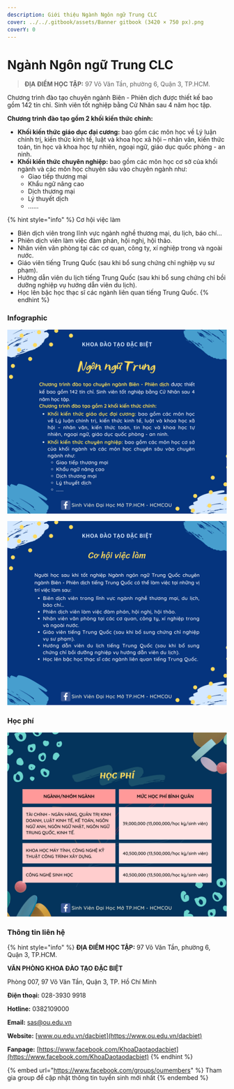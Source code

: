 ```yaml
---
description: Giới thiệu Ngành Ngôn ngữ Trung CLC
cover: ../../.gitbook/assets/Banner gitbook (3420 × 750 px).png
coverY: 0
---
```


# Ngành Ngôn ngữ Trung CLC

> **ĐỊA ĐIỂM HỌC TẬP:** 97 Võ Văn Tần, phường 6, Quận 3, TP.HCM.

Chương trình đào tạo chuyên ngành Biên - Phiên dịch được thiết kế bao gồm 142 tín chỉ. Sinh viên tốt nghiệp bằng Cử Nhân sau 4 năm học tập.

**Chương trình đào tạo gồm 2 khối kiến thức chính:**

* **Khối kiến thức giáo dục đại cương:** bao gồm các môn học về Lý luận chính trị, kiến thức kinh tế, luật và khoa học xã hội – nhân văn, kiến thức toán, tin học và khoa học tự nhiên, ngoại ngữ, giáo dục quốc phòng - an ninh.
* **Khối kiến thức chuyên nghiệp:** bao gồm các môn học cơ sở của khối ngành và các môn học chuyên sâu vào chuyên ngành như:
  * Giao tiếp thương mại
  * Khẩu ngữ nâng cao
  * Dịch thương mại
  * Lý thuyết dịch
  * ......

{% hint style="info" %}
Cơ hội việc làm

* Biên dịch viên trong lĩnh vực ngành nghề thương mại, du lịch, báo chí…
* Phiên dịch viên làm việc đàm phán, hội nghị, hội thảo.
* Nhân viên văn phòng tại các cơ quan, công ty, xí nghiệp trong và ngoài nước.
* Giáo viên tiếng Trung Quốc (sau khi bổ sung chứng chỉ nghiệp vụ sư phạm).
* Hướng dẫn viên du lịch tiếng Trung Quốc (sau khi bổ sung chứng chỉ bồi dưỡng nghiệp vụ hướng dẫn viên du lịch).
* Học lên bậc học thạc sĩ các ngành liên quan tiếng Trung Quốc.
{% endhint %}

### Infographic

![](<../../.gitbook/assets/43 - Ngôn ngữ Trung.png>)

![](<../../.gitbook/assets/44 - Ngôn ngữ Trung.png>)

### Học phí

![Học phí](<../../.gitbook/assets/48 - học phí.png>)

### Thông tin liên hệ

{% hint style="info" %}
**ĐỊA ĐIỂM HỌC TẬP:** 97 Võ Văn Tần, phường 6, Quận 3, TP.HCM.

**VĂN PHÒNG KHOA ĐÀO TẠO ĐẶC BIỆT**&#x20;

Phòng 007, 97 Võ Văn Tần, Quận 3, TP. Hồ Chí Minh

**Điện thoại:** 028-3930 9918

**Hotline:** 0382109000

**Email:** sas@ou.edu.vn

**Website:** [www.ou.edu.vn/dacbiet](https://www.ou.edu.vn/dacbiet)

**Fanpage:** [https://www.facebook.com/KhoaDaotaodacbiet](https://www.facebook.com/KhoaDaotaodacbiet)
{% endhint %}

{% embed url="https://www.facebook.com/groups/oumembers" %}
Tham gia group để cập nhật thông tin tuyển sinh mới nhất
{% endembed %}
